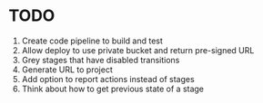 # TODO

1. Create code pipeline to build and test
2. Allow deploy to use private bucket and return pre-signed URL
3. Grey stages that have disabled transitions
4. Generate URL to project
5. Add option to report actions instead of stages
6. Think about how to get previous state of a stage
